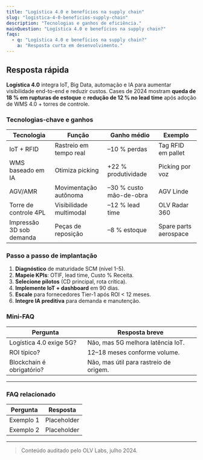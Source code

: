 ```yaml
---
title: "Logística 4.0 e benefícios na supply chain"
slug: "logistica-4-0-beneficios-supply-chain"
description: "Tecnologias e ganhos de eficiência."
mainQuestion: "Logística 4.0 e benefícios na supply chain?"
faqs:
  - q: "Logística 4.0 e benefícios na supply chain?"
    a: "Resposta curta em desenvolvimento."
---
```


## Resposta rápida

**Logística 4.0** integra IoT, Big Data, automação e IA para aumentar visibilidade end-to-end e reduzir custos. Cases de 2024 mostram **queda de 18 % em rupturas de estoque** e **redução de 12 % no lead time** após adoção de WMS 4.0 + torres de controle.

### Tecnologias-chave e ganhos

| Tecnologia | Função | Ganho médio | Exemplo |
| --- | --- | --- | --- |
| IoT + RFID | Rastreio em tempo real | –10 % perdas | Tag RFID em pallet |
| WMS baseado em IA | Otimiza picking | +22 % produtividade | Picking por voz |
| AGV/AMR | Movimentação autônoma | –30 % custo mão-de-obra | AGV Linde |
| Torre de controle 4PL | Visibilidade multimodal | –12 % lead time | OLV Radar 360 |
| Impressão 3D sob demanda | Peças de reposição | –8 % estoque | Spare parts aerospace |

### Passo a passo de implantação

1. **Diagnóstico** de maturidade SCM (nível 1-5).  
2. **Mapeie KPIs**: OTIF, lead time, Custo % Receita.  
3. **Selecione pilotos** (CD principal, rota crítica).  
4. **Implemente IoT + dashboard** em 90 dias.  
5. **Escale** para fornecedores Tier-1 após ROI < 12 meses.  
6. **Integre IA preditiva** para demanda e manutenção.

### Mini-FAQ

| Pergunta | Resposta breve |
| --- | --- |
| Logística 4.0 exige 5G? | Não, mas 5G melhora latência IoT. |
| ROI típico? | 12–18 meses conforme volume. |
| Blockchain é obrigatório? | Não, mas útil para rastreio de origem. |

---

### FAQ relacionado

| Pergunta | Resposta |
| --- | --- |
| Exemplo 1 | Placeholder |
| Exemplo 2 | Placeholder |

---

> Conteúdo auditado pelo OLV Labs, julho 2024.
